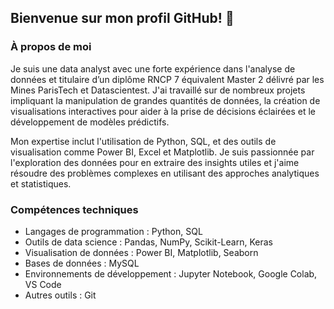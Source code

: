 ## Bienvenue sur mon profil GitHub! 👋

### À propos de moi

Je suis une data analyst avec une forte expérience dans l'analyse de données et titulaire d’un diplôme RNCP 7 équivalent Master 2 délivré par les Mines ParisTech et Datascientest. J'ai travaillé sur de nombreux projets impliquant la manipulation de grandes quantités de données, la création de visualisations interactives pour aider à la prise de décisions éclairées et le développement de modèles prédictifs.

Mon expertise inclut l'utilisation de Python, SQL, et des outils de visualisation comme Power BI, Excel et Matplotlib. Je suis passionnée par l'exploration des données pour en extraire des insights utiles et j'aime résoudre des problèmes complexes en utilisant des approches analytiques et statistiques.




### Compétences techniques
- Langages de programmation : Python, SQL
- Outils de data science : Pandas, NumPy, Scikit-Learn, Keras
- Visualisation de données : Power BI, Matplotlib, Seaborn
- Bases de données : MySQL
- Environnements de développement : Jupyter Notebook, Google Colab, VS Code
- Autres outils : Git

<!--
**SylviaPokam89/SylviaPokam89** is a ✨ _special_ ✨ repository because its `README.md` (this file) appears on your GitHub profile.

Here are some ideas to get you started:

- 🔭 I’m currently working on ...
- 🌱 I’m currently learning ...
- 👯 I’m looking to collaborate on ...
- 🤔 I’m looking for help with ...
- 💬 Ask me about ...
- 📫 How to reach me: ...
- 😄 Pronouns: ...
- ⚡ Fun fact: ...
-->
